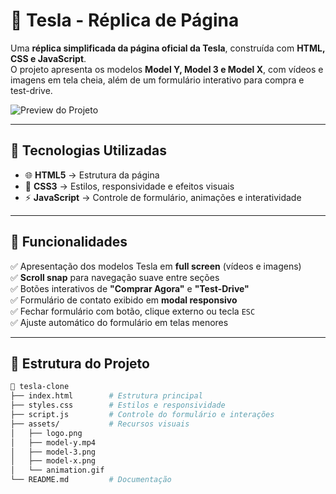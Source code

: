 # 🚗 Tesla - Réplica de Página  

Uma **réplica simplificada da página oficial da Tesla**, construída com **HTML, CSS e JavaScript**.  
O projeto apresenta os modelos **Model Y, Model 3 e Model X**, com vídeos e imagens em tela cheia, além de um formulário interativo para compra e test-drive.  

![Preview do Projeto](./assets/animation.gif)  

---

## 🚀 Tecnologias Utilizadas  

- 🌐 **HTML5** → Estrutura da página  
- 🎨 **CSS3** → Estilos, responsividade e efeitos visuais  
- ⚡ **JavaScript** → Controle de formulário, animações e interatividade  

---

## 🎯 Funcionalidades  

✅ Apresentação dos modelos Tesla em **full screen** (vídeos e imagens)  
✅ **Scroll snap** para navegação suave entre seções  
✅ Botões interativos de **"Comprar Agora"** e **"Test-Drive"**  
✅ Formulário de contato exibido em **modal responsivo**  
✅ Fechar formulário com botão, clique externo ou tecla `ESC`  
✅ Ajuste automático do formulário em telas menores  

---

## 📂 Estrutura do Projeto  

```bash
📁 tesla-clone
├── index.html        # Estrutura principal
├── styles.css        # Estilos e responsividade
├── script.js         # Controle do formulário e interações
├── assets/           # Recursos visuais
│   ├── logo.png
│   ├── model-y.mp4
│   ├── model-3.png
│   ├── model-x.png
│   └── animation.gif
└── README.md         # Documentação
